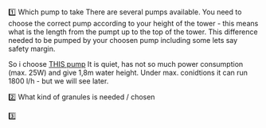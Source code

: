 :one: Which pump to take
There are several pumps available. You need to choose the correct pump according to your height of the tower - this means what is the length from the pumpt up to the top of the tower. This difference needed to be pumped by your choosen pump including some lets say safety margin.

So i choose [THIS pump](https://www.amazon.de/dp/B014MB5Q7Y?ref=cm_sw_r_cp_ud_dp_X4RYMESNAK6X51488BB0&ref_=cm_sw_r_cp_ud_dp_X4RYMESNAK6X51488BB0&social_share=cm_sw_r_cp_ud_dp_X4RYMESNAK6X51488BB0&skipTwisterOG=1&th=1)
It is quiet, has not so much power consumption (max. 25W) and give 1,8m water height. Under max. conidtions it can run 1800 l/h - but we will see later.

:two: What kind of granules is needed / chosen

:three:
